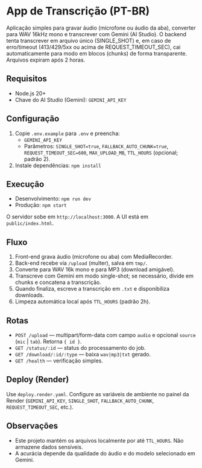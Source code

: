 # App de Transcrição (PT-BR)

Aplicação simples para gravar áudio (microfone ou áudio da aba), converter para WAV 16kHz mono e transcrever com Gemini (AI Studio). O backend tenta transcrever em arquivo único (SINGLE_SHOT) e, em caso de erro/timeout (413/429/5xx ou acima de REQUEST_TIMEOUT_SEC), cai automaticamente para modo em blocos (chunks) de forma transparente. Arquivos expiram após 2 horas.

## Requisitos
- Node.js 20+
- Chave do AI Studio (Gemini): `GEMINI_API_KEY`

## Configuração
1. Copie `.env.example` para `.env` e preencha:
   - `GEMINI_API_KEY`
   - Parâmetros: `SINGLE_SHOT=true`, `FALLBACK_AUTO_CHUNK=true`, `REQUEST_TIMEOUT_SEC=600`, `MAX_UPLOAD_MB`, `TTL_HOURS` (opcional; padrão 2).
2. Instale dependências: `npm install`

## Execução
- Desenvolvimento: `npm run dev`
- Produção: `npm start`

O servidor sobe em `http://localhost:3000`. A UI está em `public/index.html`.

## Fluxo
1. Front-end grava áudio (microfone ou aba) com MediaRecorder.
2. Back-end recebe via `/upload` (multer), salva em `tmp/`.
3. Converte para WAV 16k mono e para MP3 (download amigável).
4. Transcreve com Gemini em modo single-shot; se necessário, divide em chunks e concatena a transcrição.
5. Quando finaliza, escreve a transcrição em `.txt` e disponibiliza downloads.
6. Limpeza automática local após `TTL_HOURS` (padrão 2h).

## Rotas
- `POST /upload` — multipart/form-data com campo `audio` e opcional `source` (`mic` | `tab`). Retorna `{ id }`.
- `GET /status/:id` — status do processamento do job.
- `GET /download/:id/:type` — baixa `wav|mp3|txt` gerado.
- `GET /health` — verificação simples.

## Deploy (Render)
Use `deploy.render.yaml`. Configure as variáveis de ambiente no painel da Render (`GEMINI_API_KEY`, `SINGLE_SHOT`, `FALLBACK_AUTO_CHUNK`, `REQUEST_TIMEOUT_SEC`, etc.).

## Observações
- Este projeto mantém os arquivos localmente por até `TTL_HOURS`. Não armazene dados sensíveis.
- A acurácia depende da qualidade do áudio e do modelo selecionado em Gemini.
